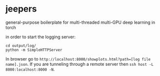 # jeepers
general-purpose boilerplate for multi-threaded multi-GPU deep learning in torch

in order to start the logging server:
```
cd output/log/
python -m SimpleHTTPServer
```
In browser go to ```http://localhost:8000/showplots.html?path=[log file name].json```. If you are tunneling through a remote server then ```ssh host -L 8000:localhost:8000 -N```.
